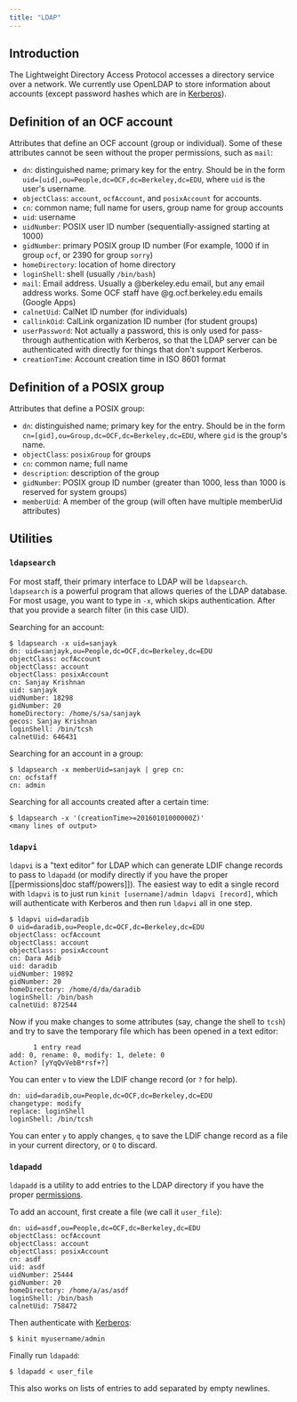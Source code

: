 ```yaml
---
title: "LDAP"
---
```


## Introduction

The Lightweight Directory Access Protocol accesses a directory service over a
network. We currently use OpenLDAP to store information about accounts (except
password hashes which are in [Kerberos](/docs/staff/backend/kerberos)).


## Definition of an OCF account

Attributes that define an OCF account (group or individual). Some of these
attributes cannot be seen without the proper permissions, such as `mail`:

* `dn`: distinguished name; primary key for the entry. Should be in the form
  `uid=[uid],ou=People,dc=OCF,dc=Berkeley,dc=EDU`, where `uid` is the user's
  username.
* `objectClass`: `account`, `ocfAccount`, and `posixAccount` for accounts.
* `cn`: common name; full name for users, group name for group accounts
* `uid`: username
* `uidNumber`: POSIX user ID number (sequentially-assigned starting at 1000)
* `gidNumber`: primary POSIX group ID number (For example, 1000 if in group
  `ocf`, or 2390 for group `sorry`)
* `homeDirectory`: location of home directory
* `loginShell`: shell (usually `/bin/bash`)
* `mail`: Email address. Usually a @berkeley.edu email, but any email address
  works. Some OCF staff have @g.ocf.berkeley.edu emails (Google Apps)
* `calnetUid`: CalNet ID number (for individuals)
* `callinkOid`: CalLink organization ID number (for student groups)
* `userPassword`: Not actually a password, this is only used for pass-through
  authentication with Kerberos, so that the LDAP server can be authenticated
  with directly for things that don't support Kerberos.
* `creationTime`: Account creation time in ISO 8601 format


## Definition of a POSIX group

Attributes that define a POSIX group:

* `dn`: distinguished name; primary key for the entry. Should be in the form
  `cn=[gid],ou=Group,dc=OCF,dc=Berkeley,dc=EDU`, where `gid` is the group's
  name.
* `objectClass`: `posixGroup` for groups
* `cn`: common name; full name
* `description`: description of the group
* `gidNumber`: POSIX group ID number (greater than 1000, less than 1000 is
  reserved for system groups)
* `memberUid`: A member of the group (will often have multiple memberUid
  attributes)


## Utilities

### `ldapsearch`

For most staff, their primary interface to LDAP will be `ldapsearch`.
`ldapsearch` is a powerful program that allows queries of the LDAP database.
For most usage, you want to type in `-x`, which skips authentication. After
that you provide a search filter (in this case UID).

Searching for an account:

    $ ldapsearch -x uid=sanjayk
    dn: uid=sanjayk,ou=People,dc=OCF,dc=Berkeley,dc=EDU
    objectClass: ocfAccount
    objectClass: account
    objectClass: posixAccount
    cn: Sanjay Krishnan
    uid: sanjayk
    uidNumber: 18298
    gidNumber: 20
    homeDirectory: /home/s/sa/sanjayk
    gecos: Sanjay Krishnan
    loginShell: /bin/tcsh
    calnetUid: 646431

Searching for an account in a group:

    $ ldapsearch -x memberUid=sanjayk | grep cn:
    cn: ocfstaff
    cn: admin

Searching for all accounts created after a certain time:

    $ ldapsearch -x '(creationTime>=20160101000000Z)'
    <many lines of output>


### `ldapvi`

`ldapvi` is a "text editor" for LDAP which can generate LDIF change records to
pass to `ldapadd` (or modify directly if you have the proper [[permissions|doc
staff/powers]]). The easiest way to edit a single record with `ldapvi` is to
just run `kinit [username]/admin ldapvi [record]`, which will authenticate with
Kerberos and then run `ldapvi` all in one step.

    $ ldapvi uid=daradib
    0 uid=daradib,ou=People,dc=OCF,dc=Berkeley,dc=EDU
    objectClass: ocfAccount
    objectClass: account
    objectClass: posixAccount
    cn: Dara Adib
    uid: daradib
    uidNumber: 19892
    gidNumber: 20
    homeDirectory: /home/d/da/daradib
    loginShell: /bin/bash
    calnetUid: 872544

Now if you make changes to some attributes (say, change the shell to `tcsh`)
and try to save the temporary file which has been opened in a text editor:

          1 entry read
    add: 0, rename: 0, modify: 1, delete: 0
    Action? [yYqQvVebB*rsf+?]

You can enter `v` to view the LDIF change record (or `?` for help).

    dn: uid=daradib,ou=People,dc=OCF,dc=Berkeley,dc=EDU
    changetype: modify
    replace: loginShell
    loginShell: /bin/tcsh

You can enter `y` to apply changes, `q` to save the LDIF change record as a
file in your current directory, or `Q` to discard.


### `ldapadd`

`ldapadd` is a utility to add entries to the LDAP directory if you have the
proper [permissions](/docs/staff/powers).

To add an account, first create a file (we call it `user_file`):

    dn: uid=asdf,ou=People,dc=OCF,dc=Berkeley,dc=EDU
    objectClass: ocfAccount
    objectClass: account
    objectClass: posixAccount
    cn: asdf
    uid: asdf
    uidNumber: 25444
    gidNumber: 20
    homeDirectory: /home/a/as/asdf
    loginShell: /bin/bash
    calnetUid: 758472

Then authenticate with [Kerberos](/docs/staff/backend/kerberos):

    $ kinit myusername/admin

Finally run `ldapadd`:

    $ ldapadd < user_file

This also works on lists of entries to add separated by empty newlines.
